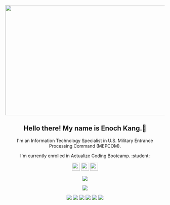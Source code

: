 <p align="center">
  <img  width="800" height="350" src="banner.gif">
</p>

<h2 align="center">Hello there! My name is Enoch Kang.👋</h2>
<p align="center">I'm an Information Technology Specialist in U.S. Military Entrance Processing Command (MEPCOM).</p>
<p align="center">I'm currently enrolled in Actualize Coding Bootcamp. :student:
</p>
<p align="center"><a href="https://twitter.com/"><img src="https://img.shields.io/badge/twitter-%231DA1F2.svg?&style=for-the-badge&logo=twitter&logoColor=white" height=25></a> <a href="https://www.linkedin.com/in/enoch--kang/"><img src="https://img.shields.io/badge/linkedin-%230077B5.svg?&style=for-the-badge&logo=linkedin&logoColor=white" height=25></a> <a href="https://www.instagram.com/enoch_kang/"><img src="https://img.shields.io/badge/instagram-%23E4405F.svg?&style=for-the-badge&logo=instagram&logoColor=white" height=25></a> 
</p>

<p align=center>
    <a href="https://github.com/kangenoch?tab=repositories">
    <img src="https://badges.pufler.dev/repos/kangenoch?style=flat-square&color=black&logo=github">
  </a>
</p>
<p align="center">
<a href="https://github.com/kangenoch"><img src="https://img.shields.io/github/followers/kangenoch?style=social"></a>
</p>
<p align="center">
<img src="https://img.shields.io/badge/Robotics-brown"> <img src="https://img.shields.io/badge/Machine Learning-green"> <img src="https://img.shields.io/badge/Deep Learning-red"> <img src="https://img.shields.io/badge/Computer Vision-magenta"> <img src="https://img.shields.io/badge/Natural Language Processing-yellow"> <img src="https://img.shields.io/badge/Reinforcement Learning-blue"> 
</p>
